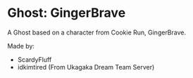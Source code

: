 # Ghost: GingerBrave
A Ghost based on a character from Cookie Run, GingerBrave.

Made by:
* ScardyFluff
* idkimtired (From Ukagaka Dream Team Server)
